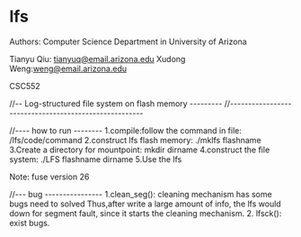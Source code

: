 lfs
===

Authors: 
Computer Science Department in University of Arizona

Tianyu Qiu: tianyuq@email.arizona.edu
Xudong Weng:weng@email.arizona.edu


CSC552

//-- Log-structured file system on flash memory ---------
//------------------------------------------------------

//---- how to run --------
1.compile:follow the command in file: /lfs/code/command
2.construct lfs flash memory: ./mklfs flashname
3.Create a directory for mountpoint: mkdir dirname
4.construct the file system: ./LFS flashname dirname
5.Use the lfs 

Note: fuse version 26

//--- bug ----------------
1.clean_seg(): cleaning mechanism has some bugs need to solved 
Thus,after write a large amount of info, the lfs would down for 
segment fault, since it starts the cleaning mechanism.
2. lfsck(): exist bugs.
